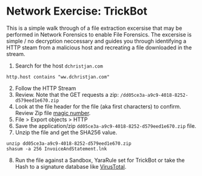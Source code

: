 # Network Exercise: TrickBot
This is a simple walk through of a file extraction excersise that may be performed in Network Forensics to enable File Forensics. The excersise is simple / no decryption neccessary and guides you through identifying a HTTP steam from a malicious host and recreating a file downloaded in the stream. 

1. Search for the host `dchristjan.com`
```
http.host contains "ww.dchristjan.com"
```
2. Follow the HTTP Stream
3. Review. Note that the GET requests a zip: `/dd05ce3a-a9c9-4018-8252-d579eed1e670.zip`
4. Look at the file header for the file (aka first characters) to confirm. Review Zip file [magic number](https://en.wikipedia.org/wiki/ZIP_(file_format)).
5. File > Export objects > HTTP
6. Save the application/zip `dd05ce3a-a9c9-4018-8252-d579eed1e670.zip` file.
7. Unzip the file and get the SHA256 value.
```
unzip dd05ce3a-a9c9-4018-8252-d579eed1e670.zip
shasum -a 256 InvoiceAndStatement.lnk
```
8. Run the file against a Sandbox, YaraRule set for TrickBot or take the Hash to a signature database like [VirusTotal](https://www.virustotal.com/gui/file/387682995c339dd34e1b7943d7bcb84a7c1a3b538ffa10cf5a1555361a40a0fd/detection).
